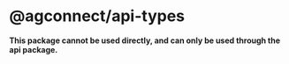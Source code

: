 # @agconnect/api-types

**This package cannot be used directly, and can only be used through the api package.**
